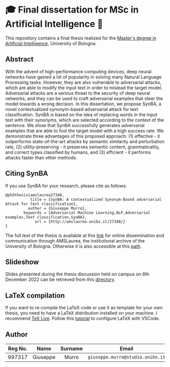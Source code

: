# 🎓 Final dissertation for MSc in Artificial Intelligence 📄

This repository contains a final thesis realized for the [Master's degree in Artificial Intelligence](https://corsi.unibo.it/2cycle/artificial-intelligence), University of Bologna.

## Abstract

With the advent of high-performance computing devices, deep neural networks have gained a lot of popularity in solving many Natural Language Processing tasks. However, they are also vulnerable to adversarial attacks, which are able to modify the input text in order to mislead the target model. Adversarial attacks are a serious threat to the security of deep neural networks, and they can be used to craft adversarial examples that steer the model towards a wrong decision. In this dissertation, we propose SynBA, a novel contextualized synonym-based adversarial attack for text classification. SynBA is based on the idea of replacing words in the input text with their synonyms, which are selected according to the context of the sentence. We show that SynBA successfully generates adversarial examples that are able to fool the target model with a high success rate. We demonstrate three advantages of this proposed approach: (1) effective - it outperforms state-of-the-art attacks by semantic similarity and perturbation rate, (2) utility-preserving - it preserves semantic content, grammaticality, and correct types classified by humans, and (3) efficient - it performs attacks faster than other methods.

## Citing SynBA

If you use SynBA for your research, please cite as follows:
```
@phdthesis{amslaurea27348,
           title = {SynBA: A contextualized Synonym-Based adversarial Attack for text classification},
          author = {Giuseppe Murro},
        keywords = {Adversarial Machine Learning,NLP,Adversarial examples,Text classification,SynBA},
             url = {http://amslaurea.unibo.it/27348/}
}
```

The full text of the thesis is available at this [link](https://amslaurea.unibo.it/27348/) for online dissemination and communication through AMSLaurea, the institutional archive of the University of Bologna. Otherwise it is also accessible at this [path](tesi.pdf).


## Slideshow

Slides presented during the thesis discussion held on campus on 6th December 2022 can be retrieved from this [directory](./presentation/).

## LaTeX compilation
If you want to re-compile the LaTeX code or use it as template for your own thesis, you need to have a LaTeX distribution installed on your machine. I recommend [TeX Live](https://www.tug.org/texlive/).
Follow this [tutorial](https://mathjiajia.github.io/vscode-and-latex/#step-1-download--install-tex-live) to configure LaTeX with VSCode.

## Author

| Reg No. |   Name   | Surname |               Email               |                       Username                        |
| :-----: | :------: | :-----: | :-------------------------------: | :---------------------------------------------------: |
| 997317  | Giuseppe |  Murro  | `giuseppe.murro@studio.unibo.it`  |         [_gmurro_](https://github.com/gmurro)         |

